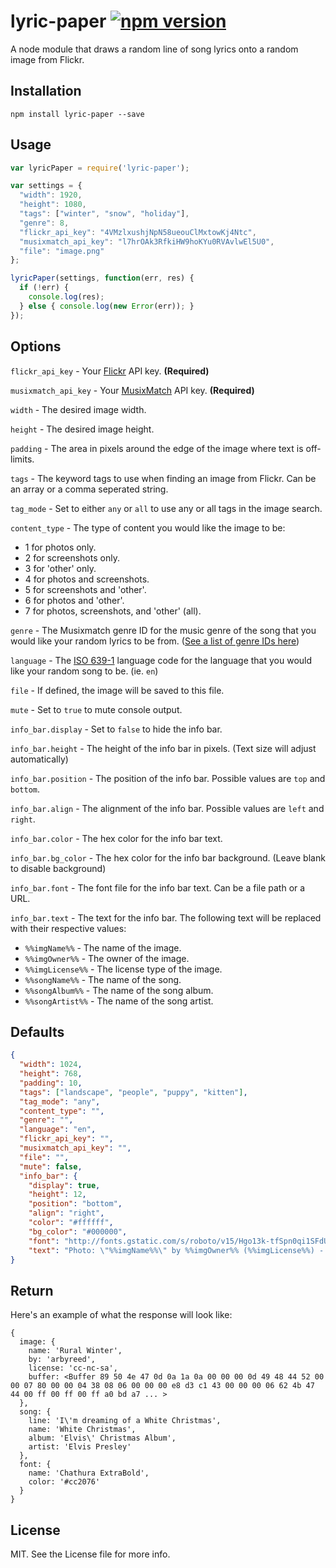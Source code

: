 # lyric-paper [![npm version](https://badge.fury.io/js/lyric-paper.svg)](https://badge.fury.io/js/lyric-paper)

A node module that draws a random line of song lyrics onto a random image from Flickr.

## Installation
`npm install lyric-paper --save`

## Usage
```javascript
var lyricPaper = require('lyric-paper');

var settings = {
  "width": 1920,
  "height": 1080,
  "tags": ["winter", "snow", "holiday"],
  "genre": 8,
  "flickr_api_key": "4VMzlxushjNpN58ueouClMxtowKj4Ntc",
  "musixmatch_api_key": "l7hrOAk3RfkiHW9hoKYu0RVAvlwEl5U0",
  "file": "image.png"
};

lyricPaper(settings, function(err, res) {
  if (!err) {
    console.log(res);
  } else { console.log(new Error(err)); }
});
```

## Options
`flickr_api_key` - Your [Flickr](https://www.flickr.com) API key. **(Required)**

`musixmatch_api_key` - Your [MusixMatch](https://www.musixmatch.com) API key. **(Required)**

`width` - The desired image width.

`height` - The desired image height.

`padding` - The area in pixels around the edge of the image where text is off-limits.

`tags` - The keyword tags to use when finding an image from Flickr. Can be an array or a comma seperated string.

`tag_mode` - Set to either `any` or `all` to use any or all tags in the image search.

`content_type` - The type of content you would like the image to be:
* 1 for photos only.
* 2 for screenshots only.
* 3 for 'other' only.
* 4 for photos and screenshots.
* 5 for screenshots and 'other'.
* 6 for photos and 'other'.
* 7 for photos, screenshots, and 'other' (all).

`genre` - The Musixmatch genre ID for the music genre of the song that you would like your random lyrics to be from. ([See a list of genre IDs here](https://github.com/kodie/rnd-song/blob/master/genres.json))

`language` - The [ISO 639-1](https://en.wikipedia.org/wiki/ISO_639-1) language code for the language that you would like your random song to be. (ie. `en`)

`file` - If defined, the image will be saved to this file.

`mute` - Set to `true` to mute console output.

`info_bar.display` - Set to `false` to hide the info bar.

`info_bar.height` - The height of the info bar in pixels. (Text size will adjust automatically)

`info_bar.position` - The position of the info bar. Possible values are `top` and `bottom`.

`info_bar.align` - The alignment of the info bar. Possible values are `left` and `right`.

`info_bar.color` - The hex color for the info bar text.

`info_bar.bg_color` - The hex color for the info bar background. (Leave blank to disable background)

`info_bar.font` - The font file for the info bar text. Can be a file path or a URL.

`info_bar.text` - The text for the info bar. The following text will be replaced with their respective values:

* `%%imgName%%` - The name of the image.
* `%%imgOwner%%` - The owner of the image.
* `%%imgLicense%%` - The license type of the image.
* `%%songName%%` - The name of the song.
* `%%songAlbum%%` - The name of the song album.
* `%%songArtist%%` - The name of the song artist.

## Defaults
```json
{
  "width": 1024,
  "height": 768,
  "padding": 10,
  "tags": ["landscape", "people", "puppy", "kitten"],
  "tag_mode": "any",
  "content_type": "",
  "genre": "",
  "language": "en",
  "flickr_api_key": "",
  "musixmatch_api_key": "",
  "file": "",
  "mute": false,
  "info_bar": {
    "display": true,
    "height": 12,
    "position": "bottom",
    "align": "right",
    "color": "#ffffff",
    "bg_color": "#000000",
    "font": "http://fonts.gstatic.com/s/roboto/v15/Hgo13k-tfSpn0qi1SFdUfaCWcynf_cDxXwCLxiixG1c.ttf",
    "text": "Photo: \"%%imgName%%\" by %%imgOwner%% (%%imgLicense%%) - Lyrics: \"%%songName%%\" by %%songArtist%%"
}
```

## Return
Here's an example of what the response will look like:

```
{
  image: {
    name: 'Rural Winter',
    by: 'arbyreed',
    license: 'cc-nc-sa',
    buffer: <Buffer 89 50 4e 47 0d 0a 1a 0a 00 00 00 0d 49 48 44 52 00 00 07 80 00 00 04 38 08 06 00 00 00 e8 d3 c1 43 00 00 00 06 62 4b 47 44 00 ff 00 ff 00 ff a0 bd a7 ... >
  },
  song: {
    line: 'I\'m dreaming of a White Christmas',
    name: 'White Christmas',
    album: 'Elvis\' Christmas Album',
    artist: 'Elvis Presley'
  },
  font: {
    name: 'Chathura ExtraBold',
    color: '#cc2076'
  }
}
```

## License
MIT. See the License file for more info.
